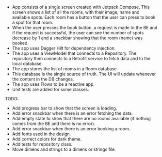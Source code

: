 - App consists of a single screen created with Jetpack Compose. This screen shows a list of all the rooms, with their image, name and available spots. Each room has a button that the user can press to book a spot for that room.
- When the user presses the book button, a request is made to the BE and if the request is successful, the user can see the number of spots decrease by 1 and a snackbar showing that the room (name) was booked.
- The app uses Dagger Hilt for dependency injection.
- The app uses a ViewModel that connects to a Repository. The repository then connects to a Retrofit service to fetch data and to the local database.
- The app stores the list of rooms in a Room database.
- This database is the single source of truth. The UI will update whenever the content in the DB changes.
- The app uses Flows to be a reactive app.
- Unit tests are added for some classes.

TODO:
- Add progress bar to show that the screen is loading.
- Add error snackbar when there is an error fetching the data.
- Add empty state to show that there are no rooms available (if nothing comes from the BE and there is no error).
- Add error snackbar when there is an error booking a room.
- Add fonts used in the design.
- Add correct colors for dark theme.
- Add tests for repository class.
- Move dimens and strings to a dimens or strings file.
